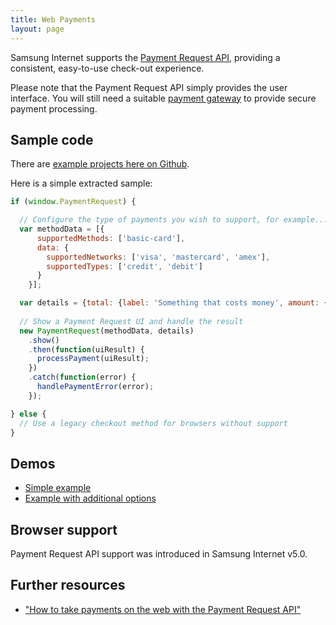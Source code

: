 ```yaml
---
title: Web Payments
layout: page
---
```

Samsung Internet supports the [Payment Request API](https://www.w3.org/TR/payment-request/), providing 
a consistent, easy-to-use check-out experience.

Please note that the Payment Request API simply provides the user interface. 
You will still need a suitable [payment gateway](https://en.wikipedia.org/wiki/Payment_gateway) 
to provide secure payment processing.

## Sample code

There are [example projects here on Github](https://github.com/SamsungInternet/examples). 

Here is a simple extracted sample:

```javascript
if (window.PaymentRequest) {

  // Configure the type of payments you wish to support, for example...
  var methodData = [{
      supportedMethods: ['basic-card'],
      data: {
        supportedNetworks: ['visa', 'mastercard', 'amex'],
        supportedTypes: ['credit', 'debit']
      }
    }];

  var details = {total: {label: 'Something that costs money', amount: {currency: 'GBP', value: '9.99'}}};
  
  // Show a Payment Request UI and handle the result
  new PaymentRequest(methodData, details)
    .show()
    .then(function(uiResult) {
      processPayment(uiResult);
    })
    .catch(function(error) {
      handlePaymentError(error);
    });

} else {
  // Use a legacy checkout method for browsers without support
}
```

## Demos

* [Simple example](https://samsunginter.net/examples/payment-request-demo-simple/)
* [Example with additional options](https://samsunginter.net/examples/payment-request-demo-options/)

## Browser support

Payment Request API support was introduced in Samsung Internet v5.0.

## Further resources

* ["How to take payments on the web with the Payment Request API"](https://medium.com/samsung-internet-dev/how-to-take-payments-on-the-web-with-the-payment-request-api-a523f6fc7c1f)

